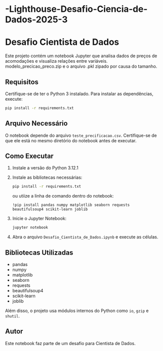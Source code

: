 # -Lighthouse-Desafio-Ciencia-de-Dados-2025-3
# Desafio Cientista de Dados

Este projeto contém um notebook Jupyter que analisa dados de preços de acomodações e visualiza relações entre variáveis.
modelo_precicao_preco.zip e o arquivo .pkl zipado por causa do tamanho.

## Requisitos

Certifique-se de ter o Python 3 instalado. Para instalar as dependências, execute:

```bash
pip install -r requirements.txt
```

## Arquivo Necessário

O notebook depende do arquivo `teste_precificacao.csv`. Certifique-se de que ele está no mesmo diretório do notebook antes de executar.

## Como Executar
1. Instale a versão do Python 3.12.1
2. Instale as bibliotecas necessárias:
   ```bash
   pip install -r requirements.txt
   ```
   ou utiize a linha de comando dentro do notebook: 
   ```
   !pip install pandas numpy matplotlib seaborn requests beautifulsoup4 scikit-learn joblib
   ```

3. Inicie o Jupyter Notebook:
   ```bash
   jupyter notebook
   ```

4. Abra o arquivo `Desafio_Cientista_de_Dados.ipynb` e execute as células.

## Bibliotecas Utilizadas

- pandas
- numpy
- matplotlib
- seaborn
- requests
- beautifulsoup4
- scikit-learn
- joblib

Além disso, o projeto usa módulos internos do Python como `io`, `gzip` e `shutil`.

## Autor

Este notebook faz parte de um desafio para Cientista de Dados.
